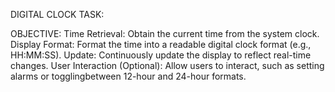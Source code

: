 DIGITAL CLOCK TASK:

OBJECTIVE:
Time Retrieval: Obtain the current time from the system clock.
Display Format: Format the time into a readable digital clock format (e.g., HH:MM:SS).
Update: Continuously update the display to reflect real-time changes.
User Interaction (Optional): Allow users to interact, such as setting alarms or togglingbetween 12-hour and 24-hour formats.
